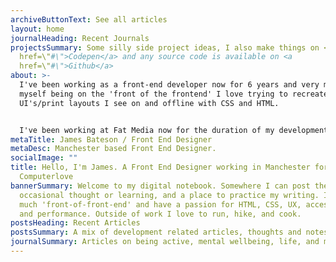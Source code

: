 ```yaml
---
archiveButtonText: See all articles
layout: home
journalHeading: Recent Journals
projectsSummary: Some silly side project ideas, I also make things on <a
  href=\"#\">Codepen</a> and any source code is available on <a
  href=\"#\">Github</a>
about: >-
  I've been working as a front-end developer now for 6 years and very much see
  myself being on the 'front of the frontend' I love trying to recreate
  UI's/print layouts I see on and offline with CSS and HTML.


  I've been working at Fat Media now for the duration of my development career and live and work in Lancaster.
metaTitle: James Bateson / Front End Designer
metaDesc: Manchester based Front End Designer.
socialImage: ""
title: Hello, I'm James. A Front End Designer working in Manchester for Code
  Computerlove
bannerSummary: Welcome to my digital notebook. Somewhere I can post the
  occasional thought or learning, and a place to practice my writing. I'm very
  much 'front-of-front-end' and have a passion for HTML, CSS, UX, accessibility,
  and performance. Outside of work I love to run, hike, and cook.
postsHeading: Recent Articles
postsSummary: A mix of development related articles, thoughts and notes.
journalSummary: Articles on being active, mental wellbeing, life, and more.
---
```

